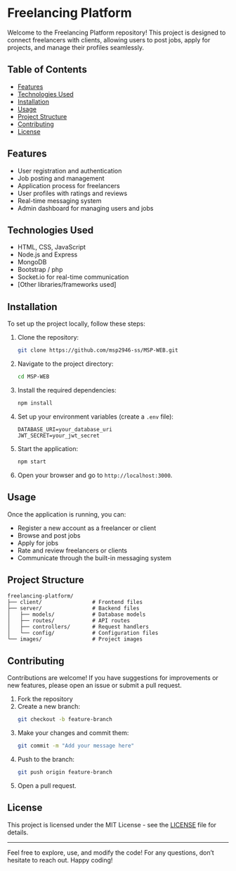 # Freelancing Platform

Welcome to the Freelancing Platform repository! This project is designed to connect freelancers with clients, allowing users to post jobs, apply for projects, and manage their profiles seamlessly.

## Table of Contents

- [Features](#features)
- [Technologies Used](#technologies-used)
- [Installation](#installation)
- [Usage](#usage)
- [Project Structure](#project-structure)
- [Contributing](#contributing)
- [License](#license)

## Features

- User registration and authentication
- Job posting and management
- Application process for freelancers
- User profiles with ratings and reviews
- Real-time messaging system
- Admin dashboard for managing users and jobs

## Technologies Used

- HTML, CSS, JavaScript
- Node.js and Express
- MongoDB
- Bootstrap / php
- Socket.io for real-time communication
- [Other libraries/frameworks used]

## Installation

To set up the project locally, follow these steps:

1. Clone the repository:
   ```bash
   git clone https://github.com/msp2946-ss/MSP-WEB.git
   ```

2. Navigate to the project directory:
   ```bash
   cd MSP-WEB
   ```

3. Install the required dependencies:
   ```bash
   npm install
   ```

4. Set up your environment variables (create a `.env` file):
   ```plaintext
   DATABASE_URI=your_database_uri
   JWT_SECRET=your_jwt_secret
   ```

5. Start the application:
   ```bash
   npm start
   ```

6. Open your browser and go to `http://localhost:3000`.

## Usage

Once the application is running, you can:

- Register a new account as a freelancer or client
- Browse and post jobs
- Apply for jobs
- Rate and review freelancers or clients
- Communicate through the built-in messaging system

## Project Structure

```
freelancing-platform/
├── client/                # Frontend files
├── server/                # Backend files
│   ├── models/            # Database models
│   ├── routes/            # API routes
│   ├── controllers/       # Request handlers
│   └── config/            # Configuration files
└── images/                # Project images
```

## Contributing

Contributions are welcome! If you have suggestions for improvements or new features, please open an issue or submit a pull request.

1. Fork the repository
2. Create a new branch:
   ```bash
   git checkout -b feature-branch
   ```
3. Make your changes and commit them:
   ```bash
   git commit -m "Add your message here"
   ```
4. Push to the branch:
   ```bash
   git push origin feature-branch
   ```
5. Open a pull request.

## License

This project is licensed under the MIT License - see the [LICENSE](LICENSE) file for details.

---

Feel free to explore, use, and modify the code! For any questions, don’t hesitate to reach out. Happy coding!
